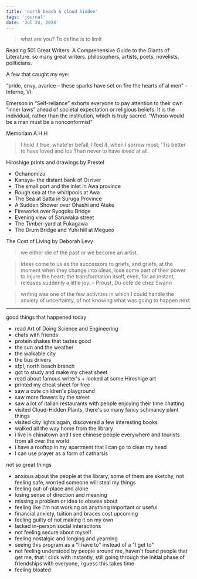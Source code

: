 ```yaml
---
title: 'north beach & cloud hidden'
tags: 'journal'
date: 'Jul 24, 2024'
---
```


> what are you? To define is to limit

Reading 501 Great Writers: A Comprehensive Guide to the Giants of Literature. so many great writers. philosophers, artists, poets, novelists, politicians.

A few that caught my eye:

“pride, envy, avarice – these sparks have set on fire the hearts of al men” – Inferno, VI

Emerson in “Self-reliance” exhorts everyone to pay attention to their own “inner laws” ahead of societal expectation or religious beliefs. It is the individual, rather than the institution, which is truly sacred. “Whoso would be a man must be a nonconformist”

Memoriam A.H.H

> I hold it true, whate'er befall;
> I feel it, when I sorrow most;
> 'Tis better to have loved and los
> Than never to have loved at all.

Hiroshige prints and drawings by Prestel

- Ochanomizu
- Kanaya– the distant bank of Oi river
- The small port and the inlet in Awa province
- Rough sea at the whirlpools at Awa
- The Sea at Satta in Suruga Province
- A Sudden Shower over Ohashi and Atake
- Fireworks over Ryogoku Bridge
- Evening view of Saruwaka street
- The Timber-yard at Fukagawa
- The Drum Bridge and Yuhi hill at Megueo

The Cost of Living by Deborah Levy

> we either die of the past or we become an artist.

> Ideas come to us as the successors to griefs, and griefs, at the moment when they change into ideas, lose some part of their power to injure the heart; the transformation itself, even, for an instant, releases suddenly a little joy. – Proust, Du côté de chez Swann

> writing was one of the few activities in which I could handle the anxiety of uncertainty, of not knowing what was going to happen next

---

good things that happened today

- read Art of Doing Science and Engineering
- chats with friends
- protein shakes that tastes good
- the sun and the weather
- the walkable city
- the bus drivers
- sfpl, north beach branch
- got to study and make my cheat sheet
- read about famous writer's + looked at some Hiroshige art
- printed my cheat sheet for free
- saw a cute children's playground
- saw more flowers by the street
- saw a lot of italian restaurants with people enjoying their time chatting
- visited Cloud-Hidden Plants, there's so many fancy schmancy plant things
- visited city lights again, discovered a few interesting books
- walked all the way home from the library
- i live in chinatown and I see chinese people everywhere and tourists from all over the world
- i have a rooftop in my apartment that I can go to clear my head
- I can use prayer as a form of catharsis

not so great things

- anxious about the people at the library, some of them are sketchy, not feeling safe, worried someone will steal my things
- feeling out-of-place and alone
- losing sense of direction and meaning
- missing a problem or idea to obsess about
- feeling like I'm not working on anything important or useful
- financial anxiety, tuition and braces cost upcoming
- feeling guilty of not making it on my own
- lacked in-person social interactions
- not feeling secure about myself
- feeling nostalgic and longing and yearning
- seeing this program as a "I have to" instead of a "I get to"
- not feeling understood by people around me, haven't found people that get me, that I click with instantly, still going through the initial phase of friendships with everyone, i guess this takes time
- feeling bloated
